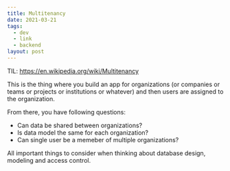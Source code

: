 ```yaml
---
title: Multitenancy
date: 2021-03-21
tags:
  - dev
  - link
  - backend
layout: post
---
```


TIL: https://en.wikipedia.org/wiki/Multitenancy

This is the thing where you build an app for organizations (or companies or teams or projects or institutions or whatever) and then users are assigned to the organization.

From there, you have following questions:
- Can data be shared between organizations?
- Is data model the same for each organization?
- Can single user be a memeber of multiple organizations?

All important things to consider when thinking about database design, modeling and access control.
